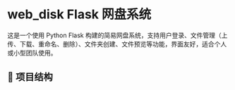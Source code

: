 # web_disk Flask 网盘系统

这是一个使用 Python Flask 构建的简易网盘系统，支持用户登录、文件管理（上传、下载、重命名、删除）、文件夹创建、文件预览等功能，界面友好，适合个人或小型团队使用。

## 📁 项目结构

